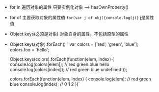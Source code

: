 * for in 遍历对象的属性  只要实例化对象 --> hasOwnProperty()
* for of 主要获取对象的属性值
    `for(var j of obj){console.log(j)}`  j是属性值
* Object.keys(必须是对象) 对象自身的属性，不包括原型的属性
* Object.keys(对象).forEach()
`
    var colors = ['red', 'green', 'blue'];
    colors.foo = 'hello';

    Object.keys(colors).forEach(function(elem, index) {
      console.log(colors[elem]); // red green blue hello
      console.log(colors[index]); // red green blue undefined
    });

    colors.forEach(function(elem, index) {
    console.log(elem); // red green blue
    console.log(index); // 0 1 2
})`